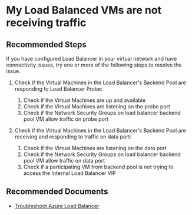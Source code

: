<properties
    pageTitle="My Load Balanced VMs are not receiving traffic"
    description="My Load Balanced VMs are not receiving traffic"
    service="microsoft.network"
    resource="loadbalancers"
    authors="radwiv"
    ms.author="radwiv"
    displayOrder="16"
    selfHelpType="resource"
    supportTopicIds=""
    resourceTags=""
    productPesIds=""
    cloudEnvironments="MoonCake"
	articleId="2cad50d4-b6fc-4e78-af55-f6630bce7036"
	ownershipId="CloudNet_LoadBalancer"
/>

# My Load Balanced VMs are not receiving traffic

## **Recommended Steps**

If you have configured Load Balancer in your virtual network and have connectivity issues, try one or more of the following steps to resolve the issue.

1. Check if the Virtual Machines in the Load Balancer's Backend Pool are responding to Load Balancer Probe:

    1. Check if the Virtual Machines are up and available
    2. Check if the Virtual Machines are listening on the probe port
    3. Check if the Network Security Groups on load balancer backend pool VM allow traffic on probe port

2. Check if the Virtual Machines in the Load Balancer's Backend Pool are receiving and responding to traffic on data port:

    1. Check if the Virtual Machines are listening on the data port
    2. Check if the Network Security Groups on load balancer backend pool VM allow traffic on data port
    3. Check if a participating VM from backend pool is not trying to access the Internal Load Balancer VIP

## **Recommended Documents**

* [Troubleshoot Azure Load Balancer](https://docs.azure.cn/load-balancer/load-balancer-troubleshoot)
